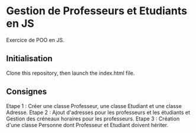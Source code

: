 # Gestion de Professeurs et Etudiants en JS

Exercice de POO en JS. 

## Initialisation

Clone this repository, then launch the index.html file.

## Consignes

Etape 1 : Créer une classe Professeur, une classe Etudiant et une classe Adresse.
Etape 2 : Ajout d'adresses pour les professeurs et les étudiants et Gestion des créneaux horaires pour les professeurs.
Etape 3 : Création d'une classe Personne dont Professeur et Etudiant doivent hériter. 